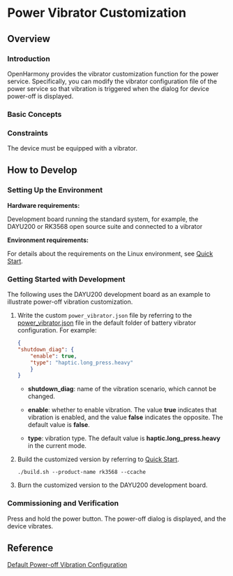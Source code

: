 # Power Vibrator Customization

## Overview

### Introduction

OpenHarmony provides the vibrator customization function for the power service. Specifically, you can modify the vibrator configuration file of the power service so that vibration is triggered when the dialog for device power-off is displayed. 

### Basic Concepts

### Constraints

The device must be equipped with a vibrator.

## How to Develop

### Setting Up the Environment

**Hardware requirements:**

Development board running the standard system, for example, the DAYU200 or RK3568 open source suite and connected to a vibrator

**Environment requirements:**

For details about the requirements on the Linux environment, see [Quick Start](../quick-start/quickstart-overview.md).

### Getting Started with Development

The following uses the DAYU200 development board as an example to illustrate power-off vibration customization.

1. Write the custom `power_vibrator.json` file by referring to the [power_vibrator.json](https://gitee.com/openharmony/powermgr_power_manager/blob/master/services/native/profile/power_vibrator.json) file in the default folder of battery vibrator configuration. For example:

    ```json
    {
    "shutdown_diag": {
        "enable": true,
        "type": "haptic.long_press.heavy"
        }
    }
    ```
    - **shutdown_diag**: name of the vibration scenario, which cannot be changed.

    - **enable**: whether to enable vibration. The value **true** indicates that vibration is enabled, and the value **false** indicates the opposite. The default value is **false**.

    - **type**: vibration type. The default value is **haptic.long_press.heavy** in the current mode.

2. Build the customized version by referring to [Quick Start](../quick-start/quickstart-overview.md).

    ```shell
    ./build.sh --product-name rk3568 --ccache
    ```

3. Burn the customized version to the DAYU200 development board.

### Commissioning and Verification

Press and hold the power button. The power-off dialog is displayed, and the device vibrates.

## Reference

[Default Power-off Vibration Configuration](https://gitee.com/openharmony/powermgr_power_manager/blob/master/services/native/profile/power_vibrator.json)
